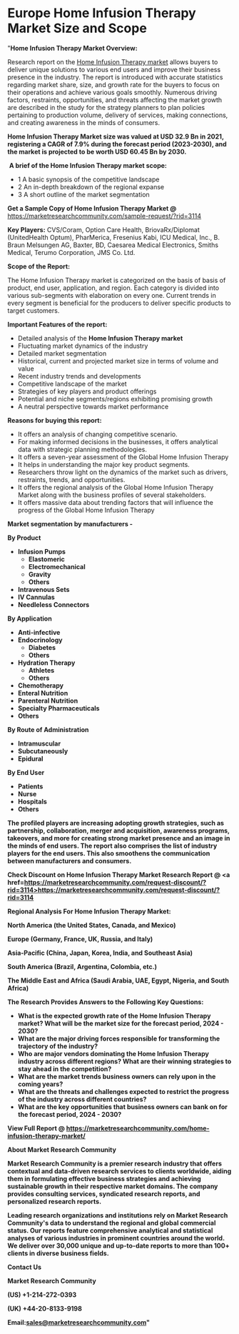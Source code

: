 # Europe Home Infusion Therapy Market Size and Scope 
"<strong>Home Infusion Therapy Market Overview:</strong>

Research report on the <a href=https://marketresearchcommunity.com/home-infusion-therapy-market/>Home Infusion Therapy market</a> allows buyers to deliver unique solutions to various end users and improve their business presence in the industry. The report is introduced with accurate statistics regarding market share, size, and growth rate for the buyers to focus on their operations and achieve various goals smoothly. Numerous driving factors, restraints, opportunities, and threats affecting the market growth are described in the study for the strategy planners to plan policies pertaining to production volume, delivery of services, making connections, and creating awareness in the minds of consumers.

<strong>Home Infusion Therapy Market size was valued at USD 32.9 Bn in 2021, registering a CAGR of 7.9% during the forecast period (2023-2030), and the market is projected to be worth USD 60.45 Bn by 2030.</strong>

 <Strong>A brief of the Home Infusion Therapy market scope:</Strong>
<ul>
 <li>1  A basic synopsis of the competitive landscape</li>
 <li>2  An in-depth breakdown of the regional expanse</li>
 <li>3  A short outline of the market segmentation</li>
</ul>
<strong>Get a Sample Copy of Home Infusion Therapy Market @ </b></strong><a href=https://marketresearchcommunity.com/sample-request/?rid=3114><u>https://marketresearchcommunity.com/sample-request/?rid=3114</u></a>

<strong>Key Players:</strong> 
CVS/Coram, Option Care Health, BriovaRx/Diplomat (UnitedHealth Optum), PharMerica, Fresenius Kabi, ICU Medical, Inc., B. Braun Melsungen AG, Baxter, BD, Caesarea Medical Electronics, Smiths Medical, Terumo Corporation, JMS Co. Ltd.

<strong>Scope of the Report:</strong>

The Home Infusion Therapy market is categorized on the basis of basis of product, end user, application, and region. Each category is divided into various sub-segments with elaboration on every one. Current trends in every segment is beneficial for the producers to deliver specific products to target customers.

<strong><b>Important Features of the report:</b></strong>
<ul>
  <li>Detailed analysis of the <strong><b>Home Infusion Therapy </b></strong><strong><b>market</b></strong></li>
  <li>Fluctuating market dynamics of the industry</li>
  <li>Detailed market segmentation</li>
  <li>Historical, current and projected market size in terms of volume and value</li>
  <li>Recent industry trends and developments</li>
  <li>Competitive landscape of the market</li>
  <li>Strategies of key players and product offerings</li>
  <li>Potential and niche segments/regions exhibiting promising growth</li>
  <li>A neutral perspective towards market performance</li>
</ul>
<strong><b>Reasons for buying this report:</b></strong>
<ul>
  <li>It offers an analysis of changing competitive scenario.</li>
  <li>For making informed decisions in the businesses, it offers analytical data with strategic planning methodologies.</li>
  <li>It offers a seven-year assessment of the Global Home Infusion Therapy</li>
  <li>It helps in understanding the major key product segments.</li>
  <li>Researchers throw light on the dynamics of the market such as drivers, restraints, trends, and opportunities.</li>
  <li>It offers the regional analysis of the Global Home Infusion Therapy Market along with the business profiles of several stakeholders.</li>
  <li>It offers massive data about trending factors that will influence the progress of the Global Home Infusion Therapy</li>
</ul>

<strong>Market segmentation by manufacturers -</strong>


<strong><strong>By Product</strong></h4>
<ul>
 	<li>Infusion Pumps
<ul>
 	<li>Elastomeric</li>
 	<li>Electromechanical</li>
 	<li>Gravity</li>
 	<li>Others</li>
</ul>
</li>
 	<li>Intravenous Sets</li>
 	<li>IV Cannulas</li>
 	<li>Needleless Connectors</li>
</ul>
<strong><strong>By Application</strong></h4>
<ul>
 	<li>Anti-infective</li>
 	<li>Endocrinology
<ul>
 	<li>Diabetes</li>
 	<li>Others</li>
</ul>
</li>
 	<li>Hydration Therapy
<ul>
 	<li>Athletes</li>
 	<li>Others</li>
</ul>
</li>
 	<li>Chemotherapy</li>
 	<li>Enteral Nutrition</li>
 	<li>Parenteral Nutrition</li>
 	<li>Specialty Pharmaceuticals</li>
 	<li>Others</li>
</ul>
<strong><strong>By Route of Administration</strong></h4>
<ul>
 	<li>Intramuscular</li>
 	<li>Subcutaneously</li>
 	<li>Epidural</li>
</ul>
<strong><strong>By End User</strong></h4>
<ul>
 	<li>Patients</li>
 	<li>Nurse</li>
 	<li>Hospitals</li>
 	<li>Others</li>
</ul>

The profiled players are increasing adopting growth strategies, such as partnership, collaboration, merger and acquisition, awareness programs, takeovers, and more for creating strong market presence and an image in the minds of end users. The report also comprises the list of industry players for the end users. This also smoothens the communication between manufacturers and consumers.

<strong><b>Check Discount on Home Infusion Therapy Market Research Report @ </b></strong><a href=https://marketresearchcommunity.com/request-discount/?rid=3114><u>https://marketresearchcommunity.com/request-discount/?rid=3114</u></a>

<strong>Regional Analysis For Home Infusion Therapy Market:</strong>

<strong>North America</strong> (the United States, Canada, and Mexico)

<strong>Europe</strong> (Germany, France, UK, Russia, and Italy)

<strong>Asia-Pacific</strong> (China, Japan, Korea, India, and Southeast Asia)

<strong>South America</strong> (Brazil, Argentina, Colombia, etc.)

<strong>The Middle East and Africa</strong> (Saudi Arabia, UAE, Egypt, Nigeria, and South Africa)

<strong>The Research Provides Answers to the Following Key Questions:</strong>
<ul>
 	<li>What is the expected growth rate of the Home Infusion Therapy market? What will be the market size for the forecast period, 2024 - 2030?</li>
 	<li>What are the major driving forces responsible for transforming the trajectory of the industry?</li>
 	<li>Who are major vendors dominating the Home Infusion Therapy industry across different regions? What are their winning strategies to stay ahead in the competition?</li>
 	<li>What are the market trends business owners can rely upon in the coming years?</li>
 	<li>What are the threats and challenges expected to restrict the progress of the industry across different countries?</li>
 	<li>What are the key opportunities that business owners can bank on for the forecast period, 2024 - 2030?</li>
</ul>

<strong>View Full Report @</strong> <a href=https://marketresearchcommunity.com/home-infusion-therapy-market/>https://marketresearchcommunity.com/home-infusion-therapy-market/</a>

<strong>About Market Research Community</strong>

Market Research Community is a premier research industry that offers contextual and data-driven research services to clients worldwide, aiding them in formulating effective business strategies and achieving sustainable growth in their respective market domains. The company provides consulting services, syndicated research reports, and personalized research reports.

Leading research organizations and institutions rely on Market Research Community's data to understand the regional and global commercial status. Our reports feature comprehensive analytical and statistical analyses of various industries in prominent countries around the world. We deliver over 30,000 unique and up-to-date reports to more than 100+ clients in diverse business fields.

<strong>Contact Us</strong>

<strong>Market Research Community</strong>

(US) +1-214-272-0393

(UK) +44-20-8133-9198

<strong>Email:</strong>sales@marketresearchcommunity.com"
